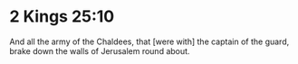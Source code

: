 # 2 Kings 25:10

And all the army of the Chaldees, that [were with] the captain of the guard, brake down the walls of Jerusalem round about.